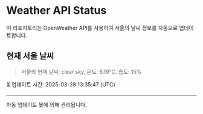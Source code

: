 
# Weather API Status

이 리포지토리는 OpenWeather API를 사용하여 서울의 날씨 정보를 자동으로 업데이트합니다.

## 현재 서울 날씨
> 서울의 현재 날씨: clear sky, 온도: 6.19°C, 습도: 15%

⏳ 업데이트 시간: 2025-03-28 13:35:47 (UTC)

---
자동 업데이트 봇에 의해 관리됩니다.
